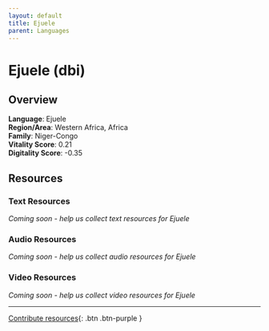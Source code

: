 ```yaml
---
layout: default
title: Ejuele
parent: Languages
---
```


# Ejuele (dbi)

## Overview

**Language**: Ejuele  
**Region/Area**: Western Africa, Africa  
**Family**: Niger-Congo  
**Vitality Score**: 0.21  
**Digitality Score**: -0.35  

## Resources

### Text Resources
*Coming soon - help us collect text resources for Ejuele*

### Audio Resources
*Coming soon - help us collect audio resources for Ejuele*

### Video Resources
*Coming soon - help us collect video resources for Ejuele*

---

[Contribute resources](https://fairtrain.github.io/){: .btn .btn-purple }
